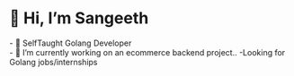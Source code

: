   <h1>👋 Hi, I’m Sangeeth</h1>
- 👀 SelfTaught Golang Developer
<br>
- 🌱 I’m currently working on an ecommerce backend project..
-Looking for Golang jobs/internships



<!---
sangeeth518/sangeeth518 is a ✨ special ✨ repository because its `README.md` (this file) appears on your GitHub profile.
You can click the Preview link to take a look at your changes.
--->
